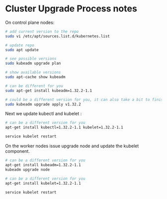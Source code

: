 # Cluster Upgrade Process notes

On control plane nodes:

```bash
# add current version to the repo
sudo vi /etc/apt/sources.list.d/kubernetes.list

# update repo
sudo apt update

# see possible versions
sudo kubeadm upgrade plan

# show available versions
sudo apt-cache show kubeadm

# can be different for you
sudo apt-get install kubeadm=1.32.2-1.1

# could be a different version for you, it can also take a bit to finish!
sudo kubeadm upgrade apply v1.32.2
```

Next we update kubectl and kubelet :

```bash
# can be a different version for you
apt-get install kubectl=1.32.2-1.1 kubelet=1.32.2-1.1

service kubelet restart
```

On the worker nodes issue upgrade node and update the kubelet component.

```bash
# can be a different version for you
apt-get install kubeadm=1.32.2-1.1
kubeadm upgrade node

# can be a different version for you
apt-get install kubelet=1.32.2-1.1
   
service kubelet restart
```
